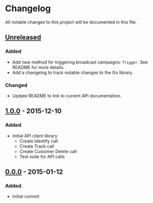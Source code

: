 # Changelog
All notable changes to this project will be documented in this file.

## [Unreleased]
### Added
- Add new method for triggering broadcast campaigns: `Trigger`. See README for more details.
- Add a changelog to track notable changes to the Go library.
### Changed
- Update README to link to current API documentation.

## [1.0.0] - 2015-12-10
### Added
- Initial API client library
  - Create Identify call
  - Create Track call
  - Create Customer Delete call
  - Test suite for API calls

## [0.0.0] - 2015-01-12
### Added
- Initial commit

[Unreleased]: https://github.com/customerio/go-customerio/compare/v1.0.0...HEAD
[1.0.0]: https://github.com/customerio/go-customerio/compare/4a9e70a...v1.0.0
[0.0.0]: https://github.com/customerio/go-customerio/commit/4a9e70a